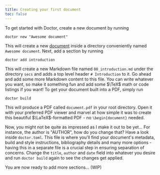```yaml
---
title: Creating your first document
toc: false
---
```


To get started with Doctor, create a new document by running

```shell
doctor new "Awesome document"
```

This will create a new [document](introduction#documents) inside a directory conveniently named `Awesome document`. Next, add a section by running

```shell
doctor add introduction
```

This will create a new Markdown file named `00_introduction.md` under the directory `secs` and adds a top level header `# Introduction` to it. Go ahead and add some more Markdown content to this file. You can write whatever you want, so make it something fun and add some $\TeX$ math or code listings if you want! To get your document built into a PDF, simply run

```shell
doctor build
```

This will produce a PDF called `document.pdf` in your root directory. Open it with your preferred PDF viewer and marvel at how simple it was to create this beautiful $\LaTeX$-formatted PDF - no `\begin{document}` needed.

Now, you might not be quite as impressed as I make it out to be yet... For instance, the author is "AUTHOR", how do you change that? Have a look inside `doctor.toml`. This file is where you'll find your document's metadata, build and style instructions, bibliography details and many more options - having this in a separate file is a crucial step in ensuring separation of concerns. Change the `title`, `author` and `date` field into whatever you desire and run `doctor build` again to see the changes get applied.

You are now ready to add more sections... (WIP)
